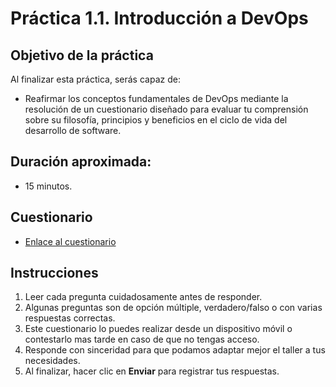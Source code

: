 # Práctica 1.1. Introducción a DevOps

## Objetivo de la práctica

Al finalizar esta práctica, serás capaz de: 
- Reafirmar los conceptos fundamentales de DevOps mediante la resolución de un cuestionario diseñado para evaluar tu comprensión sobre su filosofía, principios y beneficios en el ciclo de vida del desarrollo de software.

## Duración aproximada:
- 15 minutos.

## Cuestionario

* [Enlace al cuestionario](https://docs.google.com/forms/d/e/1FAIpQLScaPh543RH81Z_ti2ueamwPHTRzh8nK_rbd-nLcc0sCEOSMcw/viewform?usp=header)


## Instrucciones

1. Leer cada pregunta cuidadosamente antes de responder.
2. Algunas preguntas son de opción múltiple, verdadero/falso o con varias respuestas correctas.
3. Este cuestionario lo puedes realizar desde un dispositivo móvil o contestarlo mas tarde en caso de que no tengas acceso.
4. Responde con sinceridad para que podamos adaptar mejor el taller a tus necesidades.
5. Al finalizar, hacer clic en **Enviar** para registrar tus respuestas.  

